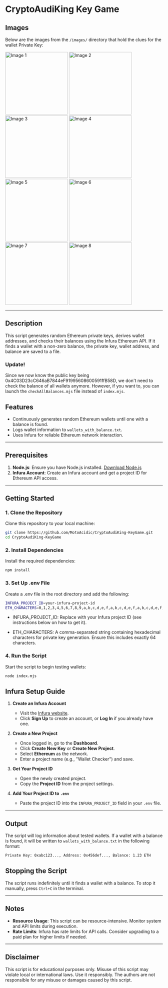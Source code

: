 # CryptoAudiKing Key Game

## Images

Below are the images from the `/images/` directory that hold the clues for the wallet Private Key:

<img src="./images/1.jpg" alt="Image 1" width="200px"> 
<img src="./images/2.jpg" alt="Image 2" width="200px">
<img src="./images/3.jpg" alt="Image 3" width="200px">
<img src="./images/4.jpg" alt="Image 4" width="200px">
<img src="./images/5.jpg" alt="Image 5" width="200px">
<img src="./images/6.jpg" alt="Image 6" width="200px">
<img src="./images/7.jpg" alt="Image 7" width="200px">
<img src="./images/8.jpg" alt="Image 8" width="200px">

---

## Description

This script generates random Ethereum private keys, derives wallet addresses, and checks their balances using the Infura Ethereum API. If it finds a wallet with a non-zero balance, the private key, wallet address, and balance are saved to a file.

### Update!
Since we now know the public key being 0x4C03D23cC646aB7844eF91995608600591ffB58D, we don't need to check the balance of all wallets anymore. However, if you want to, you can launch the `checkAllBalances.mjs` file instead of `index.mjs`.

## Features
- Continuously generates random Ethereum wallets until one with a balance is found.
- Logs wallet information to `wallets_with_balance.txt`.
- Uses Infura for reliable Ethereum network interaction.

---

## Prerequisites
1. **Node.js**: Ensure you have Node.js installed. [Download Node.js](https://nodejs.org/)
2. **Infura Account**: Create an Infura account and get a project ID for Ethereum API access.

---

## Getting Started

### 1. Clone the Repository
Clone this repository to your local machine:
```bash
git clone https://github.com/MotoAcidic/CryptoAudiKing-KeyGame.git
cd CryptoAudiKing-KeyGame
```

### 2. Install Dependencies
Install the required dependencies:
```bash
npm install
```

### 3. Set Up .env File
Create a .env file in the root directory and add the following:
```bash
INFURA_PROJECT_ID=your-infura-project-id
ETH_CHARACTERS=0,1,2,3,4,5,6,7,8,9,a,b,c,d,e,f,a,b,c,d,e,f,a,b,c,d,e,f,a,b,c,d,e,f,a,b,c,d,e,f
```

- INFURA_PROJECT_ID: Replace with your Infura project ID (see instructions below on how to get it).

- ETH_CHARACTERS: A comma-separated string containing hexadecimal characters for private key generation. Ensure this includes exactly 64 characters.
  
### 4. Run the Script
Start the script to begin testing wallets:
```bash
node index.mjs
```

## Infura Setup Guide

1. **Create an Infura Account**  
   - Visit the [Infura website](https://infura.io/).  
   - Click **Sign Up** to create an account, or **Log In** if you already have one.

2. **Create a New Project**  
   - Once logged in, go to the **Dashboard**.  
   - Click **Create New Key** or **Create New Project**.  
   - Select **Ethereum** as the network.  
   - Enter a project name (e.g., "Wallet Checker") and save.

3. **Get Your Project ID**  
   - Open the newly created project.  
   - Copy the **Project ID** from the project settings.

4. **Add Your Project ID to `.env`**  
   - Paste the project ID into the `INFURA_PROJECT_ID` field in your `.env` file.

---

## Output

The script will log information about tested wallets. If a wallet with a balance is found, it will be written to `wallets_with_balance.txt` in the following format:
```bash
Private Key: 0xabc123..., Address: 0x456def..., Balance: 1.23 ETH
```

## Stopping the Script

The script runs indefinitely until it finds a wallet with a balance. To stop it manually, press `Ctrl+C` in the terminal.

---

## Notes

- **Resource Usage**: This script can be resource-intensive. Monitor system and API limits during execution.
- **Rate Limits**: Infura has rate limits for API calls. Consider upgrading to a paid plan for higher limits if needed.

---

## Disclaimer

This script is for educational purposes only. Misuse of this script may violate local or international laws. Use it responsibly. The authors are not responsible for any misuse or damages caused by this script.